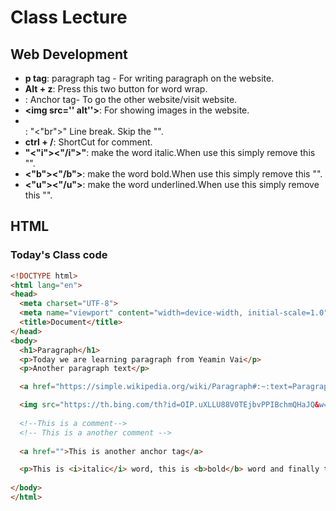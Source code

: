 # Class Lecture

## Web Development

- **p tag**: paragraph tag - For writing paragraph on the website.
- **Alt + z**: Press this two button for word wrap.
- **<a href=""></a>**: Anchor tag- To go the other website/visit website.
- **<img src='' alt''>**: For showing images in the website.
- **<br>**: "<"br">" Line break. Skip the "".
- **ctrl + /**: ShortCut for comment.
- **"<"i"><"/i">"**: make the word italic.When use this simply remove this "".
- **<"b"><"/b">**: make the word bold.When use this simply remove this "".
- **<"u"><"/u">**: make the word underlined.When use this simply remove this "".

## HTML

### Today's Class code



```html
<!DOCTYPE html>
<html lang="en">
<head>
  <meta charset="UTF-8">
  <meta name="viewport" content="width=device-width, initial-scale=1.0">
  <title>Document</title>
</head>
<body>
  <h1>Paragraph</h1>
  <p>Today we are learning paragraph from Yeamin Vai</p>
  <p>Another paragraph text</p>

  <a href="https://simple.wikipedia.org/wiki/Paragraph#:~:text=Paragraph%20-%20Simple%20English%20Wikipedia%2C%20the%20free%20encyclopedia,a%20sentence.%20Several%20sentences%20often%20make%20a%20paragraph.">Click here to visit the wikipedia</a><br>

  <img src="https://th.bing.com/th?id=OIP.uXLLU88V0TEjbvPPIBchmQHaJQ&w=223&h=279&c=8&rs=1&qlt=90&o=6&pid=3.1&rm=2" alt="Doremon"><br>
  
  <!--This is a comment-->
  <!-- This is a another comment -->
  
  <a href="">This is another anchor tag</a>

  <p>This is <i>italic</i> word, this is <b>bold</b> word and finally this is <u>underline </u> word.</p>
  
</body>
</html>

```